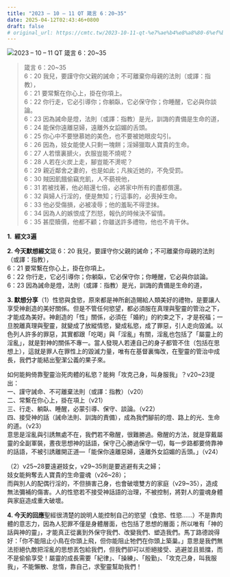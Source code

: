 ```yaml
---
title: "2023 – 10 – 11 QT 箴言 6：20~35"
date: 2025-04-12T02:43:46+0800
draft: false
# original_url: https://cmtc.tw/2023-10-11-qt-%e7%ae%b4%e8%a8%80-6%ef%bc%9a2035
---
```


![2023 – 10 – 11 QT  箴言 6：20~35](/images/qt.jpg  "2023 – 10 – 11 QT  箴言 6：20~35")

> 箴言 6：20~35  
> 6：20 我兒，要謹守你父親的誡命；不可離棄你母親的法則（或譯：指教），  
> 6：21 要常繫在你心上，掛在你項上。  
> 6：22 你行走，它必引導你；你躺臥，它必保守你；你睡醒，它必與你談論。  
> 6：23 因為誡命是燈，法則（或譯：指教）是光，訓誨的責備是生命的道，  
> 6：24 能保你遠離惡婦，遠離外女諂媚的舌頭。  
> 6：25 你心中不要戀慕她的美色，也不要被她眼皮勾引。  
> 6：26 因為，妓女能使人只剩一塊餅；淫婦獵取人寶貴的生命。  
> 6：27 人若懷裏搋火，衣服豈能不燒呢？  
> 6：28 人若在火炭上走，腳豈能不燙呢？  
> 6：29 親近鄰舍之妻的，也是如此；凡挨近她的，不免受罰。  
> 6：30 賊因飢餓偷竊充飢，人不藐視他，  
> 6：31 若被找著，他必賠還七倍，必將家中所有的盡都償還。  
> 6：32 與婦人行淫的，便是無知；行這事的，必喪掉生命。  
> 6：33 他必受傷損，必被凌辱；他的羞恥不得塗抹。  
> 6：34 因為人的嫉恨成了烈怒，報仇的時候決不留情。  
> 6：35 甚麼贖價，他都不顧；你雖送許多禮物，他也不肯干休。

**1.  經文3遍**

**2. 今天默想經文**箴 6：20 我兒，要謹守你父親的誡命；不可離棄你母親的法則（或譯：指教），  
6：21 要常繫在你心上，掛在你項上。  
6：22 你行走，它必引導你；你躺臥，它必保守你；你睡醒，它必與你談論。  
6：23 因為誡命是燈，法則（或譯：指教）是光，訓誨的責備是生命的道，

**3. 默想分享**（1）性慾與食慾，原來都是神所創造賜給人類美好的禮物，是要讓人享受神創造的美好關係。但是不管任何慾望，都必須服在真理與聖靈的管治之下，才能成為美好。神創造的「性」關係，必須在「婚約」的約束之下，才是祝福；一旦脫離真理與聖靈，就變成了放縱情慾，變成私慾，成了罪惡，引人走向毀滅。以色列人許多的罪惡，其實都跟「吃喝」與「淫亂」有關，淫亂也包括了「屬靈上的淫亂」，就是對神的關係不專一。當人發現人若連自己的身子都管不住（包括在思想上），這就是罪人在罪性上的毀滅力量，唯有在基督裏悔改，在聖靈的管治中成長，我們才能結出聖潔公義的果子來。

如何能夠倚靠聖靈治死肉體的私慾？能夠「攻克己身，叫身服我」？v20~23提出：  
一、謹守誡命、不可離棄法則（或譯：指教）（v20）  
二、常繫在你心上，掛在項上（v21）  
三、行走、躺臥、睡醒，必蒙引導、保守、談論。（v22）  
四、接受神的話（誡命法則、訓誨的責備），成為我們腳前的燈、路上的光、生命的道。（v23）  
意思是淫亂與引誘無處不在，我們若不儆醒，很難勝過。儆醒的方法，就是穿戴屬靈的全副軍裝，晝夜思想神的話語，保守己心勝過保守一切，每一步路都要倚靠神的話語，不被引誘離開正道—「能保你遠離惡婦，遠離外女諂媚的舌頭。」（v24）

（2）v25~28要遠避妓女，v29~35則是要逃避有夫之婦；  
妓女能夠奪去人寶貴的生命靈魂（v26~28）；  
而與別人的配偶行淫的，不但損害己身，也會破壞雙方的家庭（v29~35），造成無法彌補的傷害。人的性慾若不接受神話語的治理，不被控制，將對人的靈魂身體與家庭造成重大破壞。

**4. 今天的回應**聖經很清楚的說明人能控制自己的慾望（食慾、性慾……）不是靠肉體的意志力，因為人犯罪不僅是身體層面，也包括了思想的層面；所以唯有「神的話與神的靈」，才能真正從裏到外保守我們、改變我們、塑造我們。馬丁路德說得好：「你不能阻止小鳥在你頭上飛，但你能阻止牠們在你頭上築巢。」意思是我們無法拒絕仇敵把淫亂的思想丟包給我們，但我們卻可以拒絕接受、逃避並且抵擋，而不是偷偷享受！屬靈的成長需要「紀律」、「操練」、「殷勤」、「攻克己身，叫我服我」，不能懶散、怠惰，靠自己，求聖靈幫助我們！